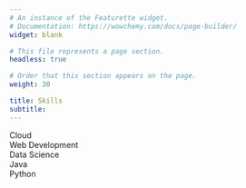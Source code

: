 ```yaml
---
# An instance of the Featurette widget.
# Documentation: https://wowchemy.com/docs/page-builder/
widget: blank

# This file represents a page section.
headless: true

# Order that this section appears on the page.
weight: 30

title: Skills
subtitle:
---
```

<div class="skills">

  <div class="skill">
    <div class="skill-name">Cloud</div>
    <div class="skill-bar">
      <div class="skill-per" per="5%" style="max-width:5%"></div>
    </div>
  </div>

  <div class="skill">
    <div class="skill-name">Web Development</div>
    <div class="skill-bar">
      <div class="skill-per" per="30%" style="max-width:30%"></div>
    </div>
  </div>

  <div class="skill">
    <div class="skill-name">Data Science</div>
    <div class="skill-bar">
      <div class="skill-per" per="5%" style="max-width:5%"></div>
    </div>
  </div>

  <div class="skill">
    <div class="skill-name">Java</div>
    <div class="skill-bar">
      <div class="skill-per" per="40%" style="max-width:40%"></div>
    </div>
  </div>

  <div class="skill">
    <div class="skill-name">Python</div>
    <div class="skill-bar">
      <div class="skill-per" per="40%" style="max-width:40%"></div>
    </div>
  </div>

</div>